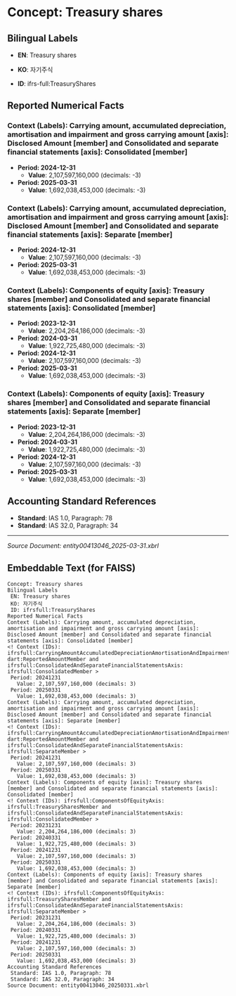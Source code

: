 # Concept: Treasury shares

## Bilingual Labels
- **EN**: Treasury shares
- **KO**: 자기주식

- **ID**: ifrs-full:TreasuryShares

## Reported Numerical Facts

### **Context (Labels): Carrying amount, accumulated depreciation, amortisation and impairment and gross carrying amount [axis]: Disclosed Amount [member] and Consolidated and separate financial statements [axis]: Consolidated [member]**
<!-- Context (IDs): ifrs-full:CarryingAmountAccumulatedDepreciationAmortisationAndImpairmentAndGrossCarryingAmountAxis: dart:ReportedAmountMember and ifrs-full:ConsolidatedAndSeparateFinancialStatementsAxis: ifrs-full:ConsolidatedMember -->
- **Period: 2024-12-31**
  - **Value**: 2,107,597,160,000 (decimals: -3)
- **Period: 2025-03-31**
  - **Value**: 1,692,038,453,000 (decimals: -3)

### **Context (Labels): Carrying amount, accumulated depreciation, amortisation and impairment and gross carrying amount [axis]: Disclosed Amount [member] and Consolidated and separate financial statements [axis]: Separate [member]**
<!-- Context (IDs): ifrs-full:CarryingAmountAccumulatedDepreciationAmortisationAndImpairmentAndGrossCarryingAmountAxis: dart:ReportedAmountMember and ifrs-full:ConsolidatedAndSeparateFinancialStatementsAxis: ifrs-full:SeparateMember -->
- **Period: 2024-12-31**
  - **Value**: 2,107,597,160,000 (decimals: -3)
- **Period: 2025-03-31**
  - **Value**: 1,692,038,453,000 (decimals: -3)

### **Context (Labels): Components of equity [axis]: Treasury shares [member] and Consolidated and separate financial statements [axis]: Consolidated [member]**
<!-- Context (IDs): ifrs-full:ComponentsOfEquityAxis: ifrs-full:TreasurySharesMember and ifrs-full:ConsolidatedAndSeparateFinancialStatementsAxis: ifrs-full:ConsolidatedMember -->
- **Period: 2023-12-31**
  - **Value**: 2,204,264,186,000 (decimals: -3)
- **Period: 2024-03-31**
  - **Value**: 1,922,725,480,000 (decimals: -3)
- **Period: 2024-12-31**
  - **Value**: 2,107,597,160,000 (decimals: -3)
- **Period: 2025-03-31**
  - **Value**: 1,692,038,453,000 (decimals: -3)

### **Context (Labels): Components of equity [axis]: Treasury shares [member] and Consolidated and separate financial statements [axis]: Separate [member]**
<!-- Context (IDs): ifrs-full:ComponentsOfEquityAxis: ifrs-full:TreasurySharesMember and ifrs-full:ConsolidatedAndSeparateFinancialStatementsAxis: ifrs-full:SeparateMember -->
- **Period: 2023-12-31**
  - **Value**: 2,204,264,186,000 (decimals: -3)
- **Period: 2024-03-31**
  - **Value**: 1,922,725,480,000 (decimals: -3)
- **Period: 2024-12-31**
  - **Value**: 2,107,597,160,000 (decimals: -3)
- **Period: 2025-03-31**
  - **Value**: 1,692,038,453,000 (decimals: -3)

## Accounting Standard References
- **Standard**: IAS 1.0, Paragraph: 78
- **Standard**: IAS 32.0, Paragraph: 34

---
*Source Document: entity00413046_2025-03-31.xbrl*
## Embeddable Text (for FAISS)
```text
Concept: Treasury shares
Bilingual Labels
 EN: Treasury shares
 KO: 자기주식
 ID: ifrsfull:TreasuryShares
Reported Numerical Facts
Context (Labels): Carrying amount, accumulated depreciation, amortisation and impairment and gross carrying amount [axis]: Disclosed Amount [member] and Consolidated and separate financial statements [axis]: Consolidated [member]
<! Context (IDs): ifrsfull:CarryingAmountAccumulatedDepreciationAmortisationAndImpairmentAndGrossCarryingAmountAxis: dart:ReportedAmountMember and ifrsfull:ConsolidatedAndSeparateFinancialStatementsAxis: ifrsfull:ConsolidatedMember >
 Period: 20241231
   Value: 2,107,597,160,000 (decimals: 3)
 Period: 20250331
   Value: 1,692,038,453,000 (decimals: 3)
Context (Labels): Carrying amount, accumulated depreciation, amortisation and impairment and gross carrying amount [axis]: Disclosed Amount [member] and Consolidated and separate financial statements [axis]: Separate [member]
<! Context (IDs): ifrsfull:CarryingAmountAccumulatedDepreciationAmortisationAndImpairmentAndGrossCarryingAmountAxis: dart:ReportedAmountMember and ifrsfull:ConsolidatedAndSeparateFinancialStatementsAxis: ifrsfull:SeparateMember >
 Period: 20241231
   Value: 2,107,597,160,000 (decimals: 3)
 Period: 20250331
   Value: 1,692,038,453,000 (decimals: 3)
Context (Labels): Components of equity [axis]: Treasury shares [member] and Consolidated and separate financial statements [axis]: Consolidated [member]
<! Context (IDs): ifrsfull:ComponentsOfEquityAxis: ifrsfull:TreasurySharesMember and ifrsfull:ConsolidatedAndSeparateFinancialStatementsAxis: ifrsfull:ConsolidatedMember >
 Period: 20231231
   Value: 2,204,264,186,000 (decimals: 3)
 Period: 20240331
   Value: 1,922,725,480,000 (decimals: 3)
 Period: 20241231
   Value: 2,107,597,160,000 (decimals: 3)
 Period: 20250331
   Value: 1,692,038,453,000 (decimals: 3)
Context (Labels): Components of equity [axis]: Treasury shares [member] and Consolidated and separate financial statements [axis]: Separate [member]
<! Context (IDs): ifrsfull:ComponentsOfEquityAxis: ifrsfull:TreasurySharesMember and ifrsfull:ConsolidatedAndSeparateFinancialStatementsAxis: ifrsfull:SeparateMember >
 Period: 20231231
   Value: 2,204,264,186,000 (decimals: 3)
 Period: 20240331
   Value: 1,922,725,480,000 (decimals: 3)
 Period: 20241231
   Value: 2,107,597,160,000 (decimals: 3)
 Period: 20250331
   Value: 1,692,038,453,000 (decimals: 3)
Accounting Standard References
 Standard: IAS 1.0, Paragraph: 78
 Standard: IAS 32.0, Paragraph: 34
Source Document: entity00413046_20250331.xbrl
```